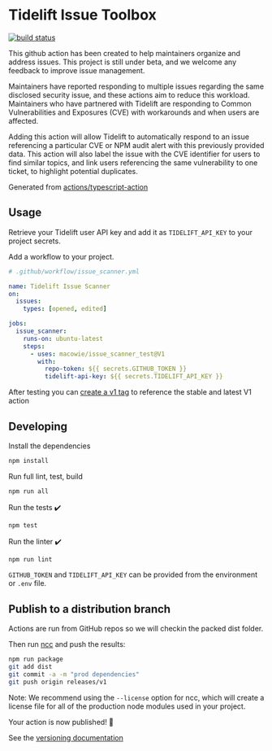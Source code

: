 # Tidelift Issue Toolbox

[![build status](https://github.com/tidelift/issue-toolbox/workflows/build-test/badge.svg)](https://github.com/tidelift/issue-toolbox/actions)

This github action has been created to help maintainers organize and address issues. This project is still under beta, and we welcome any feedback to improve issue management.

Maintainers have reported responding to multiple issues regarding the same disclosed security issue, and these actions aim to reduce this workload. Maintainers who have partnered with Tidelift are responding to Common Vulnerabilities and Exposures (CVE) with workarounds and when users are affected.

Adding this action will allow Tidelift to automatically respond to an issue referencing a particular CVE or NPM audit alert with this previously provided data. This action will also label the issue with the CVE identifier for users to find similar topics, and link users referencing the same vulnerability to one ticket, to highlight potential duplicates.

Generated from [actions/typescript-action](https://github.com/actions/typescript-action)

## Usage

Retrieve your Tidelift user API key and add it as `TIDELIFT_API_KEY` to your project secrets.

Add a workflow to your project.

```yaml
# .github/workflow/issue_scanner.yml

name: Tidelift Issue Scanner
on:
  issues:
    types: [opened, edited]

jobs:
  issue_scanner:
    runs-on: ubuntu-latest
    steps:
      - uses: macowie/issue_scanner_test@V1
        with:
          repo-token: ${{ secrets.GITHUB_TOKEN }}
          tidelift-api-key: ${{ secrets.TIDELIFT_API_KEY }}
```

After testing you can [create a v1 tag](https://github.com/actions/toolkit/blob/master/docs/action-versioning.md) to reference the stable and latest V1 action

## Developing

Install the dependencies  

```bash
npm install
```

Run full lint, test, build

```bash
npm run all
```

Run the tests :heavy_check_mark:  

```bash
npm test
```

Run the linter :heavy_check_mark:  

```bash
npm run lint
```

`GITHUB_TOKEN` and `TIDELIFT_API_KEY` can be provided from the environment or `.env` file.

## Publish to a distribution branch

Actions are run from GitHub repos so we will checkin the packed dist folder.

Then run [ncc](https://github.com/zeit/ncc) and push the results:

```bash
npm run package
git add dist
git commit -a -m "prod dependencies"
git push origin releases/v1
```

Note: We recommend using the `--license` option for ncc, which will create a license file for all of the production node modules used in your project.

Your action is now published! :rocket:

See the [versioning documentation](https://github.com/actions/toolkit/blob/master/docs/action-versioning.md)
